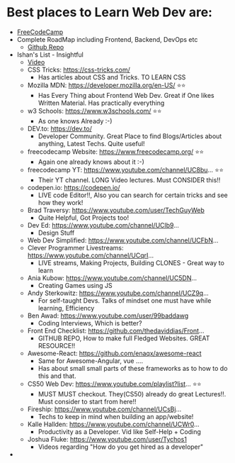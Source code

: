 # Best places to Learn Web Dev are:

- [FreeCodeCamp](https://www.freecodecamp.org/)
- Complete RoadMap including Frontend, Backend, DevOps etc
  - [Github Repo](https://github.com/kamranahmedse/developer-roadmap.git)
- Ishan's List - Insightful
  - [Video](https://youtu.be/0diu-fFRxaY)
  - CSS Tricks: https://css-tricks.com/ 
    - Has articles about CSS and Tricks. TO LEARN CSS
  - Mozilla MDN: https://developer.mozilla.org/en-US/ ⭐⭐
    - Has Every Thing about Frontend Web Dev. Great if One likes Written Material. Has practically everything
  - w3 Schools: https://www.w3schools.com/ ⭐⭐
    - As one knows Already :-)
  - DEV.to: https://dev.to/
    - Developer Community. Great Place to find Blogs/Articles about anything, Latest Techs. Quite useful!
  - freecodecamp Website: https://www.freecodecamp.org/ ⭐⭐
    - Again one already knows about it :-)
  - freecodecamp YT: https://www.youtube.com/channel/UC8bu... ⭐⭐
    - Their YT channel. LONG Video lectures. Must CONSIDER this!!
  - codepen.io: https://codepen.io/
    - LIVE code Editor!!, Also you can search for certain tricks and see how they work!
  - Brad Traversy: https://www.youtube.com/user/TechGuyWeb
    - Quite Helpful, Got Projects too!
  - Dev Ed: https://www.youtube.com/channel/UClb9...
    - Design Stuff
  - Web Dev Simplified: https://www.youtube.com/channel/UCFbN...
  - Clever Programmer Livestreams: https://www.youtube.com/channel/UCqrI...
    - LIVE streams, Making Projects, Building CLONES - Great way to learn
  - Ania Kubow: https://www.youtube.com/channel/UC5DN...
    - Creating Games using JS
  - Andy Sterkowitz: https://www.youtube.com/channel/UCZ9q...
    - For self-taught Devs. Talks of mindset one must have while learning, Efficiency
  - Ben Awad: https://www.youtube.com/user/99baddawg
    - Coding Interviews, Which is better?
  - Front End Checklist: https://github.com/thedaviddias/Front...
    - GITHUB REPO, How to make full Fledged Websites. GREAT RESOURCE!!
  - Awesome-React: https://github.com/enaqx/awesome-react
    - Same for Awesome-Angular, vue ....
    - Has about small small parts of these frameworks as to how to do this and that.
  - CS50 Web Dev: https://www.youtube.com/playlist?list... ⭐⭐
    - MUST MUST checkout. They(CS50) already do great Lectures!!. Must consider to start from here!!
  - Fireship: https://www.youtube.com/channel/UCsBj...
    - Techs to keep in mind when building an app/website!
  - Kalle Hallden: https://www.youtube.com/channel/UCWr0...
    - Productivity as a Developer. Vid like Self-Help + Coding
  - Joshua Fluke: https://www.youtube.com/user/Tychos1
    - Videos regarding "How do you get hired as a developer"
- 

